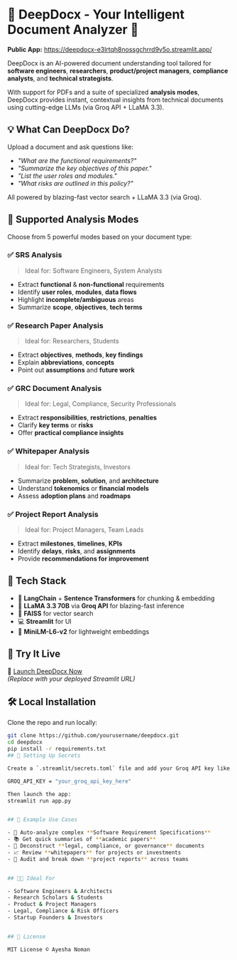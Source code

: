 # 📄 DeepDocx - Your Intelligent Document Analyzer 🚀

**Public App:** https://deepdocx-e3lrtqh8nossgchrrd9v5o.streamlit.app/

DeepDocx is an AI-powered document understanding tool tailored for **software engineers**, **researchers**, **product/project managers**, **compliance analysts**, and **technical strategists**.

With support for PDFs and a suite of specialized **analysis modes**, DeepDocx provides instant, contextual insights from technical documents using cutting-edge LLMs (via Groq API + LLaMA 3.3).


## 💡 What Can DeepDocx Do?

Upload a document and ask questions like:
- _"What are the functional requirements?"_
- _"Summarize the key objectives of this paper."_
- _"List the user roles and modules."_
- _"What risks are outlined in this policy?"_

All powered by blazing-fast vector search + LLaMA 3.3 (via Groq).


## 🎯 Supported Analysis Modes

Choose from 5 powerful modes based on your document type:

### ✅ SRS Analysis
> Ideal for: Software Engineers, System Analysts  
- Extract **functional** & **non-functional** requirements  
- Identify **user roles**, **modules**, **data flows**  
- Highlight **incomplete/ambiguous** areas  
- Summarize **scope**, **objectives**, **tech terms**


### ✅ Research Paper Analysis
> Ideal for: Researchers, Students  
- Extract **objectives**, **methods**, **key findings**  
- Explain **abbreviations**, **concepts**  
- Point out **assumptions** and **future work**


### ✅ GRC Document Analysis
> Ideal for: Legal, Compliance, Security Professionals  
- Extract **responsibilities**, **restrictions**, **penalties**  
- Clarify **key terms** or **risks**  
- Offer **practical compliance insights**


### ✅ Whitepaper Analysis
> Ideal for: Tech Strategists, Investors  
- Summarize **problem, solution**, and **architecture**  
- Understand **tokenomics** or **financial models**  
- Assess **adoption plans** and **roadmaps**


### ✅ Project Report Analysis
> Ideal for: Project Managers, Team Leads  
- Extract **milestones**, **timelines**, **KPIs**  
- Identify **delays**, **risks**, and **assignments**  
- Provide **recommendations for improvement**


## 🧠 Tech Stack

- 🧩 **LangChain** + **Sentence Transformers** for chunking & embedding  
- 🧠 **LLaMA 3.3 70B** via **Groq API** for blazing-fast inference  
- 📄 **FAISS** for vector search  
- 💻 **Streamlit** for UI  
- 🧠 **MiniLM-L6-v2** for lightweight embeddings


## 🚀 Try It Live

📎 [Launch DeepDocx Now](https://your-public-url.com)  
_(Replace with your deployed Streamlit URL)_


## 🛠️ Local Installation

Clone the repo and run locally:

```bash
git clone https://github.com/yourusername/deepdocx.git
cd deepdocx
pip install -r requirements.txt
## 🔐 Setting Up Secrets

Create a `.streamlit/secrets.toml` file and add your Groq API key like this:

GROQ_API_KEY = "your_groq_api_key_here"

Then launch the app:
streamlit run app.py


## 📁 Example Use Cases

- 🤖 Auto-analyze complex **Software Requirement Specifications**
- 📚 Get quick summaries of **academic papers**
- 📜 Deconstruct **legal, compliance, or governance** documents
- 📈 Review **whitepapers** for projects or investments
- 🧩 Audit and break down **project reports** across teams


## 🧑‍💻 Ideal For

- Software Engineers & Architects  
- Research Scholars & Students  
- Product & Project Managers  
- Legal, Compliance & Risk Officers  
- Startup Founders & Investors


## 📜 License

MIT License © Ayesha Noman




